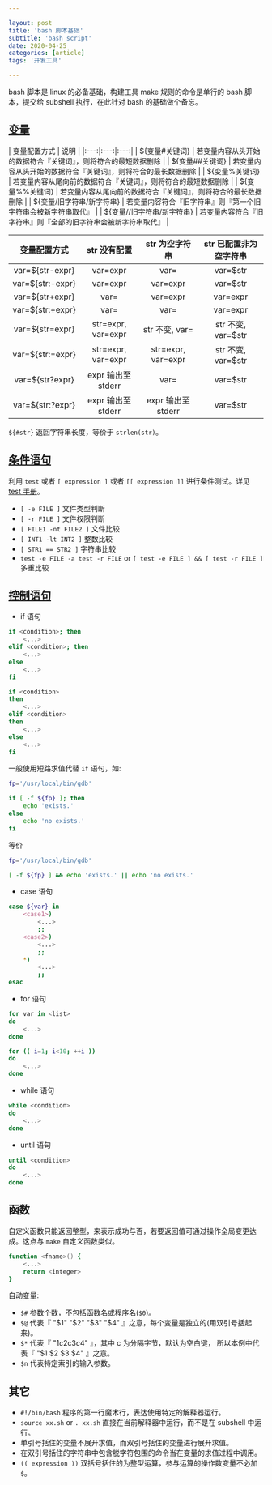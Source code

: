 ```yaml
---

layout: post
title: 'bash 脚本基础'
subtitle: 'bash script'
date: 2020-04-25
categories: [article]
tags: '开发工具' 

---
```


bash 脚本是 linux 的必备基础，构建工具 make 规则的命令是单行的 bash 脚本，提交给 subshell 执行，在此针对 bash 的基础做个备忘。

## [变量](http://cn.linux.vbird.org/linux_basic/0320bash_2.php)

| 变量配置方式 | 说明 |
|:---:|:---:|:---:|
| ${变量#关键词} | 若变量内容从头开始的数据符合『关键词』，则将符合的最短数据删除 |
| ${变量##关键词} | 若变量内容从头开始的数据符合『关键词』，则将符合的最长数据删除 |
| ${变量%关键词} | 若变量内容从尾向前的数据符合『关键词』，则将符合的最短数据删除 |
| ${变量%%关键词} | 若变量内容从尾向前的数据符合『关键词』，则将符合的最长数据删除 |
| ${变量/旧字符串/新字符串} | 若变量内容符合『旧字符串』则『第一个旧字符串会被新字符串取代』 |
| ${变量//旧字符串/新字符串} | 若变量内容符合『旧字符串』则『全部的旧字符串会被新字符串取代』 |

| 变量配置方式 | str 没有配置 | str 为空字符串 | str 已配置非为空字符串 |
|:---:|:---:|:---:|:---:|
| var=${str-expr} | var=expr | var=	| var=$str |
| var=${str:-expr} | var=expr |	var=expr | var=$str |
| var=${str+expr} | var= | var=expr	| var=expr |
| var=${str:+expr} | var= | var= | var=expr |
| var=${str=expr} | str=expr, var=expr | str 不变, var= | str 不变, var=$str |
| var=${str:=expr} | str=expr, var=expr	| str=expr, var=expr | str 不变, var=$str |
| var=${str?expr} | expr 输出至 stderr | var= | var=$str |
| var=${str:?expr} | expr 输出至 stderr	| expr 输出至 stderr | var=$str |

`${#str}` 返回字符串长度，等价于 `strlen(str)`。

## [条件语句](http://cn.linux.vbird.org/linux_basic/0340bashshell-scripts_3.php)

利用 `test` 或者 `[ expression ]` 或者 `[[ expression ]]` 进行条件测试。详见 [test 手册](http://man7.org/linux/man-pages/man1/test.1.html)。

- `[ -e FILE ]` 文件类型判断
- `[ -r FILE ]` 文件权限判断
- `[ FILE1 -nt FILE2 ]` 文件比较
- `[ INT1 -lt INT2 ]` 整数比较
- `[ STR1 == STR2 ]` 字符串比较
- `test -e FILE -a test -r FILE` or `[ test -e FILE ] && [ test -r FILE ]` 多重比较

## [控制语句](http://cn.linux.vbird.org/linux_basic/0340bashshell-scripts.php#rule)

- if 语句

```bash
if <condition>; then
	<...>
elif <condition>; then
	<...>
else
	<...>
fi

if <condition>
then
	<...>
elif <condition>
then
	<...>
else
	<...>
fi
```

一般使用短路求值代替 `if` 语句，如:

```bash
fp='/usr/local/bin/gdb'

if [ -f ${fp} ]; then
	echo 'exists.'
else
	echo 'no exists.'
fi
```

等价

```bash
fp='/usr/local/bin/gdb'

[ -f ${fp} ] && echo 'exists.' || echo 'no exists.'
```

- case 语句

```bash
case ${var} in
	<case1>)
		<...>
		;;
	<case2>)
		<...>
		;;
	*)
		<...>
		;;
esac
```

- for 语句

```bash
for var in <list>
do
	<...>
done

for (( i=1; i<10; ++i ))
do
	<...>
done
```

- while 语句

```bash
while <condition>
do
	<...>
done
```

- until 语句

```bash
until <condition>
do
	<...>
done
```

## 函数

自定义函数只能返回整型，来表示成功与否，若要返回值可通过操作全局变更达成。这点与 `make` 自定义函数类似。

```bash
function <fname>() {
	<...>
	return <integer>
}
```

自动变量:

- `$#` 参数个数，不包括函数名或程序名(`$0`)。
- `$@` 代表『 "$1" "$2" "$3" "$4" 』之意，每个变量是独立的(用双引号括起来)。
- `$*` 代表『 "$1c$2c$3c$4" 』，其中 c 为分隔字节，默认为空白键， 所以本例中代表『 "$1 $2 $3 $4" 』之意。
- `$n` 代表特定索引的输入参数。

## 其它

- `#!/bin/bash` 程序的第一行魔术行，表达使用特定的解释器运行。
- `source xx.sh` or `. xx.sh` 直接在当前解释器中运行，而不是在 subshell 中运行。
- 单引号括住的变量不展开求值，而双引号括住的变量进行展开求值。
- 在双引号括住的字符串中包含脱字符包围的命令当在变量的求值过程中调用。
- `(( expression ))` 双括号括住的为整型运算，参与运算的操作数变量不必加 `$`。
